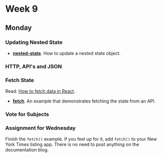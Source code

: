 # Week 9

## Monday

### Updating Nested State

* **[nested-state](nested-state)**. How to update a nested state object.

### HTTP, API's and JSON

### Fetch State

Read: [How to fetch data in React](https://www.robinwieruch.de/react-fetching-data/).

* **[fetch](fetch)**. An example that demonstrates fetching the state from an API.

### Vote for Subjects

### Assignment for Wednesday

Finish the `fetch()` example. If you feel up for it, add `fetch()` to your New York Times listing app. There is no need to post anything on the documentation blog.
